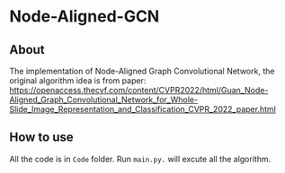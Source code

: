 # Node-Aligned-GCN
## About
The implementation of Node-Aligned Graph Convolutional Network, the original algorithm idea is from paper:
https://openaccess.thecvf.com/content/CVPR2022/html/Guan_Node-Aligned_Graph_Convolutional_Network_for_Whole-Slide_Image_Representation_and_Classification_CVPR_2022_paper.html
## How to use
All the code is in `Code` folder. Run `main.py.` will excute all the algorithm.
